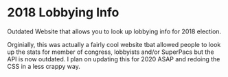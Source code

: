 # 2018 Lobbying Info
Outdated Website that allows you to look up lobbying info for 2018 election.

Orginially, this was actually a fairly cool website tbat allowed people to look up the stats for member of congress, lobbyists and/or SuperPacs but the API is now outdated.
I plan on updating this for 2020 ASAP and redoing the CSS in a less crappy way. 
